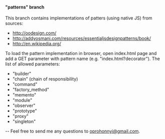 #### "patterns" branch
This branch contains implementations of patters (using native JS) from sources:
- http://oodesign.com/
- http://addyosmani.com/resources/essentialjsdesignpatterns/book/
- http://en.wikipedia.org/

To load the pattern implementation in browser, open index.html page and add a GET parameter with pattern name (e.g. "index.html?decorator").
The list of allowed parameters:
- "builder"
- "chain" (chain of responsibility)
- "command"
- "factory_method"
- "memento"
- "module" 
- "observer"
- "prototype"
- "proxy"
- "singleton"


--
Feel free to send me any questions to oprohonnyi@gmail.com.
